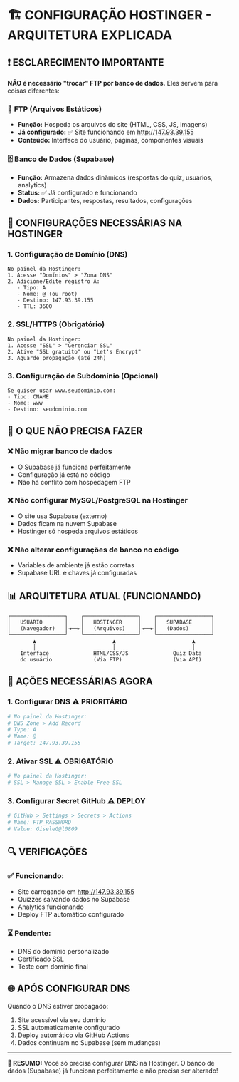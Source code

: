 # 🏗️ CONFIGURAÇÃO HOSTINGER - ARQUITETURA EXPLICADA

## ❗ ESCLARECIMENTO IMPORTANTE

**NÃO é necessário "trocar" FTP por banco de dados.** Eles servem para coisas diferentes:

### 📁 **FTP (Arquivos Estáticos)**
- **Função:** Hospeda os arquivos do site (HTML, CSS, JS, imagens)
- **Já configurado:** ✅ Site funcionando em http://147.93.39.155
- **Conteúdo:** Interface do usuário, páginas, componentes visuais

### 🗄️ **Banco de Dados (Supabase)**
- **Função:** Armazena dados dinâmicos (respostas do quiz, usuários, analytics)
- **Status:** ✅ Já configurado e funcionando
- **Dados:** Participantes, respostas, resultados, configurações

## 🔧 CONFIGURAÇÕES NECESSÁRIAS NA HOSTINGER

### 1. **Configuração de Domínio (DNS)**
```
No painel da Hostinger:
1. Acesse "Domínios" > "Zona DNS"
2. Adicione/Edite registro A:
   - Tipo: A
   - Nome: @ (ou root)
   - Destino: 147.93.39.155
   - TTL: 3600
```

### 2. **SSL/HTTPS (Obrigatório)**
```
No painel da Hostinger:
1. Acesse "SSL" > "Gerenciar SSL"
2. Ative "SSL gratuito" ou "Let's Encrypt"
3. Aguarde propagação (até 24h)
```

### 3. **Configuração de Subdomínio (Opcional)**
```
Se quiser usar www.seudominio.com:
- Tipo: CNAME
- Nome: www
- Destino: seudominio.com
```

## 🚫 **O QUE NÃO PRECISA FAZER**

### ❌ **Não migrar banco de dados**
- O Supabase já funciona perfeitamente
- Configuração já está no código
- Não há conflito com hospedagem FTP

### ❌ **Não configurar MySQL/PostgreSQL na Hostinger**
- O site usa Supabase (externo)
- Dados ficam na nuvem Supabase
- Hostinger só hospeda arquivos estáticos

### ❌ **Não alterar configurações de banco no código**
- Variables de ambiente já estão corretas
- Supabase URL e chaves já configuradas

## 📊 **ARQUITETURA ATUAL (FUNCIONANDO)**

```
┌─────────────────┐    ┌─────────────────┐    ┌─────────────────┐
│   USUÁRIO       │    │   HOSTINGER     │    │   SUPABASE      │
│   (Navegador)   │◄──►│   (Arquivos)    │◄──►│   (Dados)       │
└─────────────────┘    └─────────────────┘    └─────────────────┘
        ▲                        ▲                        ▲
        │                        │                        │
    Interface              HTML/CSS/JS              Quiz Data
    do usuário             (Via FTP)                (Via API)
```

## 🎯 **AÇÕES NECESSÁRIAS AGORA**

### 1. **Configurar DNS** ⚠️ PRIORITÁRIO
```bash
# No painel da Hostinger:
# DNS Zone > Add Record
# Type: A
# Name: @
# Target: 147.93.39.155
```

### 2. **Ativar SSL** ⚠️ OBRIGATÓRIO
```bash
# No painel da Hostinger:
# SSL > Manage SSL > Enable Free SSL
```

### 3. **Configurar Secret GitHub** ⚠️ DEPLOY
```bash
# GitHub > Settings > Secrets > Actions
# Name: FTP_PASSWORD
# Value: GiseleG@l0809
```

## 🔍 **VERIFICAÇÕES**

### ✅ **Funcionando:**
- Site carregando em http://147.93.39.155
- Quizzes salvando dados no Supabase
- Analytics funcionando
- Deploy FTP automático configurado

### ⏳ **Pendente:**
- DNS do domínio personalizado
- Certificado SSL
- Teste com domínio final

## 🌐 **APÓS CONFIGURAR DNS**

Quando o DNS estiver propagado:
1. Site acessível via seu domínio
2. SSL automaticamente configurado
3. Deploy automático via GitHub Actions
4. Dados continuam no Supabase (sem mudanças)

---

**🎯 RESUMO:** Você só precisa configurar DNS na Hostinger. O banco de dados (Supabase) já funciona perfeitamente e não precisa ser alterado!
